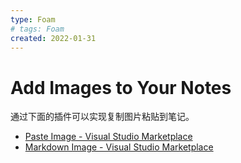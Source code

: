 ```yaml
---
type: Foam
# tags: Foam
created: 2022-01-31
---
```


# Add Images to Your Notes

通过下面的插件可以实现复制图片粘贴到笔记。

- [Paste Image - Visual Studio Marketplace](https://marketplace.visualstudio.com/items?itemName=mushan.vscode-paste-image)
- [Markdown Image - Visual Studio Marketplace](https://marketplace.visualstudio.com/items?itemName=hancel.markdown-image)
